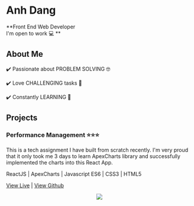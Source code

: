 # Anh Dang
**Front End Web Developer <br>
I'm open to work 💻 **
## About Me
✔️ Passionate about PROBLEM SOLVING 🤓 <br>

✔️ Love CHALLENGING tasks 🤯 <br>

✔️ Constantly LEARNING 📝 <br>

## Projects
### Performance Management ⭐️⭐️⭐️
This is a tech assignment I have built from scratch recently. I'm very proud that it only took me  3 days to learn ApexCharts library and successfully implemented the charts into this React App.<br>

ReactJS | ApexCharts | Javascript ES6 | CSS3 | HTML5 <br>

 [View Live](https://anhthuydang.github.io/perfomance-management-tool/) |  [View Github](https://github.com/anhthuydang/perfomance-management-tool)

<p align="center"><img src="https://media.publit.io/file/ezgif.com-video-to-gif-b.gif"></p>


